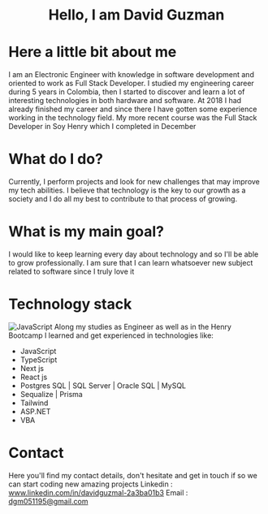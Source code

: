 <h1 align="center"> Hello, I am David Guzman</h1>

# Here a little bit about me

I am an Electronic Engineer with knowledge in software development and oriented to work as Full Stack Developer. I studied my engineering career during 5 years in Colombia, then I started to discover and learn a lot of interesting technologies in both hardware and software. At 2018 I had already finished my career and since there I have gotten some experience working in the technology field. My more recent course was the Full Stack Developer in Soy Henry which I completed in December

# What do I do?

Currently, I perform projects and look for new challenges that may improve my tech abilities. I believe that technology is the key to our growth as a 
society and I do all my best to contribute to that process of growing.

# What is my main goal?

I would like to keep learning every day about technology and so I'll be able to grow professionally. I am sure that I can learn whatsoever new subject related to software since I truly love it

# Technology stack

![JavaScript](https://asset.cloudinary.com/dgjpk6ovz/f073f3f5be59c1dcc180b2f9297f8375)
Along my studies as Engineer as well as in the Henry Bootcamp I learned and get experienced in technologies like:

<ul>
  <li>JavaScript</li>
  <li>TypeScript</li>
  <li>Next js</li>
  <li>React js</li>
  <li>Postgres SQL | SQL Server | Oracle SQL | MySQL</li>
  <li>Sequalize | Prisma</li>
  <li>Tailwind</li>
  <li>ASP.NET</li>
  <li>VBA</li>
</ul>

# Contact

Here you'll find my contact details, don't hesitate and get in touch if so we can start coding new amazing projects
Linkedin : www.linkedin.com/in/davidguzmal-2a3ba01b3
Email : dgm051195@gmail.com
